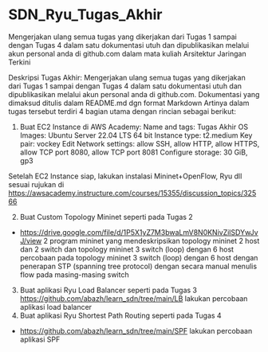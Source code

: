 # SDN_Ryu_Tugas_Akhir
Mengerjakan ulang semua tugas yang dikerjakan dari Tugas 1 sampai dengan Tugas 4 dalam satu dokumentasi utuh dan dipublikasikan melalui akun personal anda di github.com dalam mata kuliah Arsitektur Jaringan Terkini

Deskripsi Tugas Akhir: Mengerjakan ulang semua tugas yang dikerjakan dari Tugas 1 sampai dengan Tugas 4 dalam satu dokumentasi utuh dan dipublikasikan melalui akun personal anda di github.com. Dokumentasi yang dimaksud ditulis dalam README.md dgn format Markdown
Artinya dalam tugas tersebut terdiri 4 bagian utama dengan rincian sebagai berikut:
 1. Buat EC2 Instance di AWS Academy:
Name and tags: Tugas Akhir
OS Images: Ubuntu Server 22.04 LTS 64 bit
Instance type: t2.medium
Key pair: vockey
Edit Network settings: allow SSH, allow HTTP, allow HTTPS, allow TCP port 8080, allow TCP port 8081
Configure storage: 30 GiB, gp3

Setelah EC2 Instance siap, lakukan instalasi Mininet+OpenFlow, Ryu dll sesuai rujukan di https://awsacademy.instructure.com/courses/15355/discussion_topics/32566


2. Buat Custom Topology Mininet seperti pada Tugas 2
- https://drive.google.com/file/d/1P5X1yZ7M3bwaLmV8N0KNivZilSDYwJvJ/view
2 program mininet yang mendeskripsikan topology mininet 2 host dan 2 switch dan topology mininet 3 switch (loop) dengan 6 host
percobaan pada topology mininet 3 switch (loop) dengan 6 host dengan penerapan STP (spanning tree protocol) dengan secara manual menulis flow pada masing-masing switch

3. Buat aplikasi Ryu Load Balancer seperti pada Tugas 3
https://github.com/abazh/learn_sdn/tree/main/LB
lakukan percobaan aplikasi load balancer
4. Buat aplikasi Ryu  Shortest Path Routing seperti pada Tugas 4
- https://github.com/abazh/learn_sdn/tree/main/SPF
lakukan percobaan aplikasi SPF
